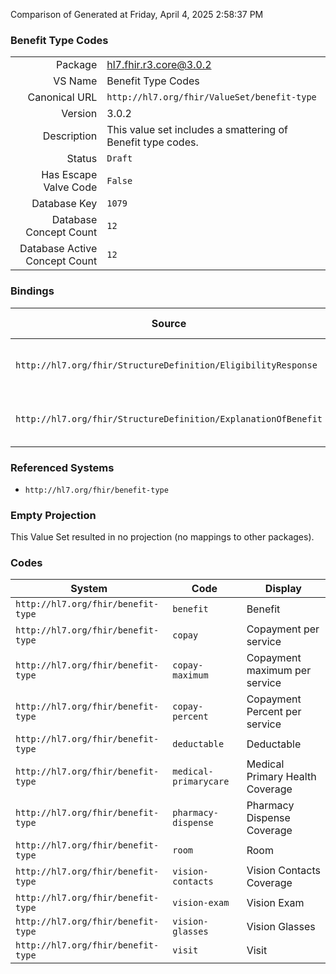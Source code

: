 Comparison of 
Generated at Friday, April 4, 2025 2:58:37 PM

### Benefit Type Codes

|      |     |
| ---: | --- |
| Package | hl7.fhir.r3.core@3.0.2 |
| VS Name | Benefit Type Codes |
| Canonical URL | `http://hl7.org/fhir/ValueSet/benefit-type` |
| Version | 3.0.2 |
| Description | This value set includes a smattering of Benefit type codes. |
| Status | `Draft` |
| Has Escape Valve Code | `False` |
| Database Key | `1079` |
| Database Concept Count | `12` |
| Database Active Concept Count | `12` |
### Bindings

| Source | Element | Binding | Strength | Element Short |
| ------ | ------- | ------- | -------- | ------------- |
| `http://hl7.org/fhir/StructureDefinition/EligibilityResponse` | `EligibilityResponse.insurance.benefitBalance.financial.type` | `http://hl7.org/fhir/ValueSet/benefit-type` | `Example` | Deductable, visits, benefit amount |
| `http://hl7.org/fhir/StructureDefinition/ExplanationOfBenefit` | `ExplanationOfBenefit.benefitBalance.financial.type` | `http://hl7.org/fhir/ValueSet/benefit-type` | `Example` | Deductable, visits, benefit amount |

### Referenced Systems

* `http://hl7.org/fhir/benefit-type`
### Empty Projection

This Value Set resulted in no projection (no mappings to other packages).

### Codes

| System | Code | Display |
| ------ | ---- | ------- |
| `http://hl7.org/fhir/benefit-type` | `benefit` | Benefit |
| `http://hl7.org/fhir/benefit-type` | `copay` | Copayment per service |
| `http://hl7.org/fhir/benefit-type` | `copay-maximum` | Copayment maximum per service |
| `http://hl7.org/fhir/benefit-type` | `copay-percent` | Copayment Percent per service |
| `http://hl7.org/fhir/benefit-type` | `deductable` | Deductable |
| `http://hl7.org/fhir/benefit-type` | `medical-primarycare` | Medical Primary Health Coverage |
| `http://hl7.org/fhir/benefit-type` | `pharmacy-dispense` | Pharmacy Dispense Coverage |
| `http://hl7.org/fhir/benefit-type` | `room` | Room |
| `http://hl7.org/fhir/benefit-type` | `vision-contacts` | Vision Contacts Coverage |
| `http://hl7.org/fhir/benefit-type` | `vision-exam` | Vision Exam |
| `http://hl7.org/fhir/benefit-type` | `vision-glasses` | Vision Glasses |
| `http://hl7.org/fhir/benefit-type` | `visit` | Visit |
